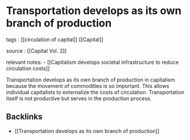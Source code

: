 # Transportation develops as its own branch of production

tags
: [[circulation of capital]] [[Capital]]

source
: [[Capital Vol. 2]]

relevant notes:
    -   [[Capitalism develops societal infrastructure to reduce circulation costs]]

Transportation develops as its own branch of production in capitalism because the movement of commodities is so important. This allows individual capitalists to externalize the costs of circulation. Transportation itself is not productive but serves in the production process.


<a id="org2f8acf8"></a>

## Backlinks

-   [[Transportation develops as its own branch of production]]
